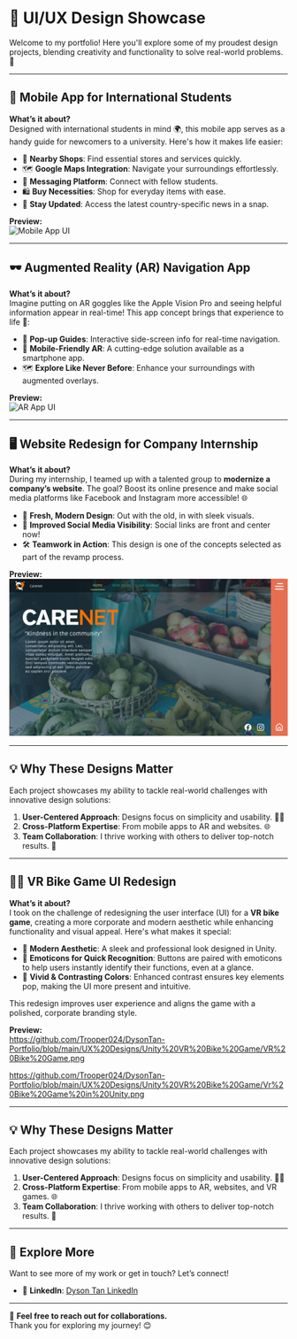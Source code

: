 # 🎨 UI/UX Design Showcase 

Welcome to my portfolio! Here you'll explore some of my proudest design projects, blending creativity and functionality to solve real-world problems. 🌟

---

## 📱 Mobile App for International Students 

**What’s it about?**  
Designed with international students in mind 🌍, this mobile app serves as a handy guide for newcomers to a university. Here's how it makes life easier:  

- 🛒 **Nearby Shops**: Find essential stores and services quickly.  
- 🗺️ **Google Maps Integration**: Navigate your surroundings effortlessly.  
- 💬 **Messaging Platform**: Connect with fellow students.  
- 🛍️ **Buy Necessities**: Shop for everyday items with ease.  
- 📰 **Stay Updated**: Access the latest country-specific news in a snap.

**Preview:**  
![Mobile App UI](https://github.com/Trooper024/DysonTan-Portfolio/blob/main/UX%20Designs/Mobile%20App/Mobile%20App%20UI.png)

---

## 🕶️ Augmented Reality (AR) Navigation App 

**What’s it about?**  
Imagine putting on AR goggles like the Apple Vision Pro and seeing helpful information appear in real-time! This app concept brings that experience to life 🎉:  

- 📌 **Pop-up Guides**: Interactive side-screen info for real-time navigation.  
- 🌟 **Mobile-Friendly AR**: A cutting-edge solution available as a smartphone app.  
- 🗺️ **Explore Like Never Before**: Enhance your surroundings with augmented overlays.

**Preview:**  
![AR App UI](https://github.com/Trooper024/DysonTan-Portfolio/blob/main/UX%20Designs/AR%20UI%20Application/AR%20UI.png)

---

## 🖥️ Website Redesign for Company Internship  

**What’s it about?**  
During my internship, I teamed up with a talented group to **modernize a company’s website**. The goal? Boost its online presence and make social media platforms like Facebook and Instagram more accessible! 🌐  

- 🎨 **Fresh, Modern Design**: Out with the old, in with sleek visuals.  
- 🔗 **Improved Social Media Visibility**: Social links are front and center now!  
- 🛠️ **Teamwork in Action**: This design is one of the concepts selected as part of the revamp process.  

**Preview:**  
![Website Redesign UI](https://github.com/Trooper024/DysonTan/blob/main/UX%20Designs/Website%20UI.png)

---

## 💡 Why These Designs Matter  

Each project showcases my ability to tackle real-world challenges with innovative design solutions:  

1. **User-Centered Approach**: Designs focus on simplicity and usability. 🧑‍💻  
2. **Cross-Platform Expertise**: From mobile apps to AR and websites. 🌐  
3. **Team Collaboration**: I thrive working with others to deliver top-notch results. 🤝  

---

## 🚴‍♂️ VR Bike Game UI Redesign  

**What’s it about?**  
I took on the challenge of redesigning the user interface (UI) for a **VR bike game**, creating a more corporate and modern aesthetic while enhancing functionality and visual appeal. Here's what makes it special:  

- 🎨 **Modern Aesthetic**: A sleek and professional look designed in Unity.  
- 🔘 **Emoticons for Quick Recognition**: Buttons are paired with emoticons to help users instantly identify their functions, even at a glance.  
- 🌈 **Vivid & Contrasting Colors**: Enhanced contrast ensures key elements pop, making the UI more present and intuitive.  

This redesign improves user experience and aligns the game with a polished, corporate branding style.

**Preview:**  
https://github.com/Trooper024/DysonTan-Portfolio/blob/main/UX%20Designs/Unity%20VR%20Bike%20Game/VR%20Bike%20Game.png

https://github.com/Trooper024/DysonTan-Portfolio/blob/main/UX%20Designs/Unity%20VR%20Bike%20Game/Vr%20Bike%20Game%20in%20Unity.png

---

## 💡 Why These Designs Matter  

Each project showcases my ability to tackle real-world challenges with innovative design solutions:  

1. **User-Centered Approach**: Designs focus on simplicity and usability. 🧑‍💻  
2. **Cross-Platform Expertise**: From mobile apps to AR, websites, and VR games. 🌐  
3. **Team Collaboration**: I thrive working with others to deliver top-notch results. 🤝  

---

## 🔗 Explore More  

Want to see more of my work or get in touch? Let’s connect!  

- 💼 **LinkedIn**: [Dyson Tan LinkedIn](https://www.linkedin.com/in/dyson-yong-shen-tan/)  

---

📩 **Feel free to reach out for collaborations.**  
Thank you for exploring my journey! 😊
